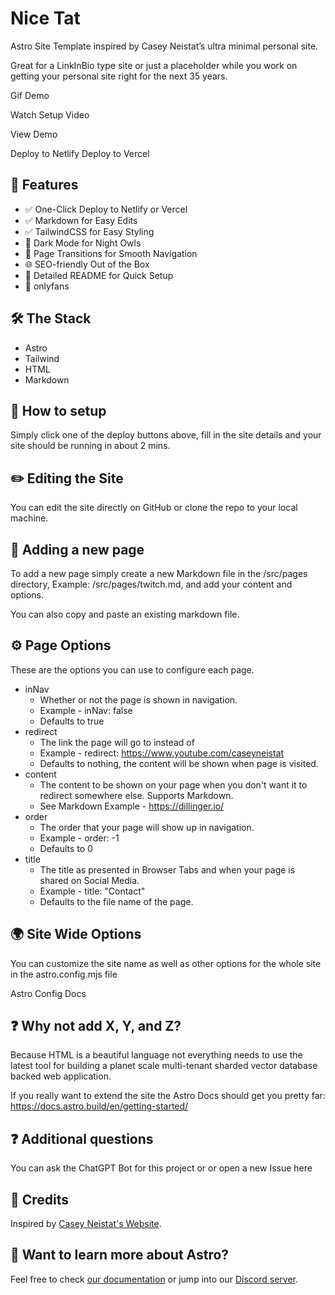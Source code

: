 # Nice Tat

Astro Site Template inspired by Casey Neistat’s ultra minimal personal site. 

Great for a LinkInBio type site or just a placeholder while you work on getting your personal site right for the next 35 years. 


Gif Demo

Watch Setup Video

View Demo

Deploy to Netlify
Deploy to Vercel


## 🌟 Features
- ✅ One-Click Deploy to Netlify or Vercel
- ✅ Markdown for Easy Edits
- ✅ TailwindCSS for Easy Styling
- 🌙 Dark Mode for Night Owls
- 🔄 Page Transitions for Smooth Navigation
- 🌐 SEO-friendly Out of the Box
- 📝 Detailed README for Quick Setup
- 📸 onlyfans


## 🛠 The Stack
- Astro
- Tailwind
- HTML
- Markdown



## 🚀 How to setup

Simply click one of the deploy buttons above, fill in the site details and your site should be running in about 2 mins. 



## ✏️ Editing the Site

You can edit the site directly on GitHub or clone the repo to your local machine. 


## 📄 Adding a new page

To add a new page simply create a new Markdown file in the /src/pages directory, Example: /src/pages/twitch.md, and add your content and options. 

You can also copy and paste an existing markdown file. 



## ⚙️ Page Options

These are the options you can use to configure each page. 

- inNav
    - Whether or not the page is shown in navigation. 
    - Example - inNav: false
    - Defaults to true
- redirect
    - The link the page will go to instead of
    - Example - redirect: https://www.youtube.com/caseyneistat
    - Defaults to nothing, the content will be shown when page is visited. 
- content
    - The content to be shown on your page when you don't want it to redirect somewhere else. Supports Markdown. 
    - See Markdown Example - https://dillinger.io/
- order
    - The order that your page will show up in navigation. 
    - Example - order: -1
    - Defaults to 0
- title
    - The title as presented in Browser Tabs and when your page is shared on Social Media. 
    - Example - title: "Contact"
    - Defaults to the file name of the page. 


## 🌍 Site Wide Options

You can customize the site name as well as other options for the whole site in the astro.config.mjs file

Astro Config Docs


## ❓ Why not add X, Y, and Z?

Because HTML is a beautiful language not everything needs to use the latest tool for building a planet scale multi-tenant sharded vector database backed web application. 

If you really want to extend the site the Astro Docs should get you pretty far: https://docs.astro.build/en/getting-started/


## ❓ Additional questions

You can ask the ChatGPT Bot for this project or or open a new Issue here


## 🙏 Credits
Inspired by [Casey Neistat's Website](https://www.caseyneistat.com/).




## 👀 Want to learn more about Astro?

Feel free to check [our documentation](https://docs.astro.build) or jump into our [Discord server](https://astro.build/chat).
